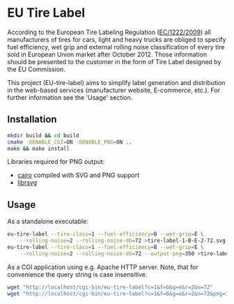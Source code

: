 EU Tire Label
=============

According to the European Tire Labeling Regulation
([EC/1222/2009](http://eur-lex.europa.eu/LexUriServ/LexUriServ.do?uri=OJ:L:2009:342:0046:0058:en:PDF))
all manufacturers of tires for cars, light and heavy trucks are obliged to specify fuel
efficiency, wet grip and external rolling noise classification of every tire sold in European
Union market after October 2012. Those information should be presented to the customer in the form
of Tire Label designed by the EU Commission.

This project (EU-tire-label) aims to simplify label generation and distribution in the web-based
services (manufacturer website, E-commerce, etc.). For further information see the 'Usage' section.

Installation
------------

```sh
mkdir build && cd build
cmake -DENABLE_CGI=ON -DENABLE_PNG=ON ..
make && make install
```

Libraries required for PNG output:

* [cairo](http://cairographics.org/) compiled with SVG and PNG support
* [librsvg](https://wiki.gnome.org/Projects/LibRsvg)

Usage
-----

As a standalone executable:

```sh
eu-tire-label --tire-class=1 --fuel-efficiency=B --wet-grip=E \
    --rolling-noise=2 --rolling-noise-db=72 >tire-label-1-B-E-2-72.svg
eu-tire-label --tire-class=1 --fuel-efficiency=B --wet-grip=E \
    --rolling-noise=2 --rolling-noise-db=72 --output-png=350 >tire-label-1-B-E-2-72.png
```

As a CGI application using e.g. Apache HTTP server. Note, that for convenience the query string is
case insensitive.

```sh
wget "http://localhost/cgi-bin/eu-tire-label?c=1&f=b&g=e&r=2&n=72"
wget "http://localhost/cgi-bin/eu-tire-label?c=1&f=b&g=e&r=2&n=72&png=350"
```
